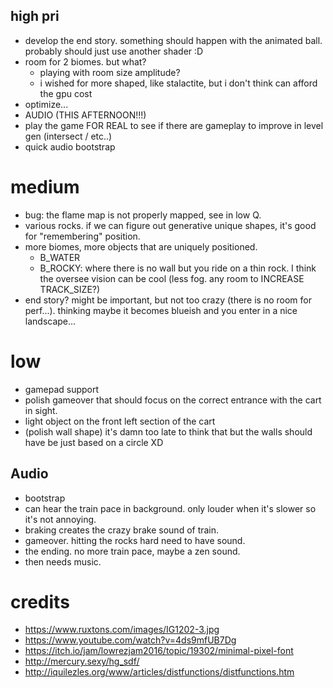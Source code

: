 ## high pri

- develop the end story. something should happen with the animated ball. probably should just use another shader :D
- room for 2 biomes. but what?
  - playing with room size amplitude?
  - i wished for more shaped, like stalactite, but i don't think can afford the gpu cost
- optimize...
- AUDIO (THIS AFTERNOON!!!)
- play the game FOR REAL to see if there are gameplay to improve in level gen (intersect / etc..)
- quick audio bootstrap

# medium

- bug: the flame map is not properly mapped, see in low Q.
- various rocks. if we can figure out generative unique shapes, it's good for "remembering" position.
- more biomes, more objects that are uniquely positioned.
  - B_WATER
  - B_ROCKY: where there is no wall but you ride on a thin rock. I think the oversee vision can be cool (less fog. any room to INCREASE TRACK_SIZE?)
- end story? might be important, but not too crazy (there is no room for perf...). thinking maybe it becomes blueish and you enter in a nice landscape...

# low

- gamepad support
- polish gameover that should focus on the correct entrance with the cart in sight.
- light object on the front left section of the cart
- (polish wall shape) it's damn too late to think that but the walls should have be just based on a circle XD


## Audio

- bootstrap
- can hear the train pace in background. only louder when it's slower so it's not annoying.
- braking creates the crazy brake sound of train.
- gameover. hitting the rocks hard need to have sound.
- the ending. no more train pace, maybe a zen sound.
- then needs music.

# credits

- https://www.ruxtons.com/images/IG1202-3.jpg
- https://www.youtube.com/watch?v=4ds9mfUB7Dg
- https://itch.io/jam/lowrezjam2016/topic/19302/minimal-pixel-font
- http://mercury.sexy/hg_sdf/
- http://iquilezles.org/www/articles/distfunctions/distfunctions.htm

